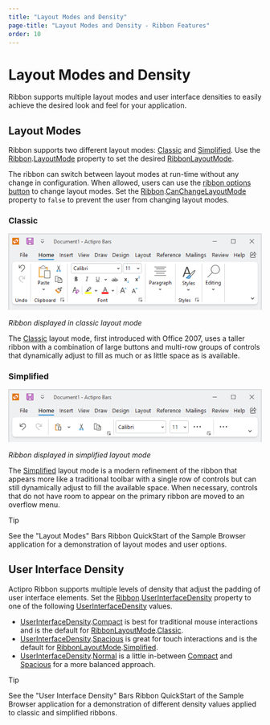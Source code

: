 ```yaml
---
title: "Layout Modes and Density"
page-title: "Layout Modes and Density - Ribbon Features"
order: 10
---
```

# Layout Modes and Density

Ribbon supports multiple layout modes and user interface densities to easily achieve the desired look and feel for your application.

## Layout Modes

Ribbon supports two different layout modes: [Classic](xref:@ActiproUIRoot.Controls.Bars.RibbonLayoutMode.Classic) and [Simplified](xref:@ActiproUIRoot.Controls.Bars.RibbonLayoutMode.Simplified).  Use the [Ribbon](xref:@ActiproUIRoot.Controls.Bars.Ribbon).[LayoutMode](xref:@ActiproUIRoot.Controls.Bars.Ribbon.LayoutMode) property to set the desired [RibbonLayoutMode](xref:@ActiproUIRoot.Controls.Bars.RibbonLayoutMode).

The ribbon can switch between layout modes at run-time without any change in configuration.  When allowed, users can use the [ribbon options button](options-button.md) to change layout modes.  Set the  [Ribbon](xref:@ActiproUIRoot.Controls.Bars.Ribbon).[CanChangeLayoutMode](xref:@ActiproUIRoot.Controls.Bars.Ribbon.CanChangeLayoutMode) property to `false` to prevent the user from changing layout modes.

### Classic

![Screenshot](../images/ribbon-layout-classic.png)

*Ribbon displayed in classic layout mode*

The [Classic](xref:@ActiproUIRoot.Controls.Bars.RibbonLayoutMode.Classic) layout mode, first introduced with Office 2007, uses a taller ribbon with a combination of large buttons and multi-row groups of controls that dynamically adjust to fill as much or as little space as is available.

### Simplified

![Screenshot](../images/ribbon-layout-simplified.png)

*Ribbon displayed in simplified layout mode*

The [Simplified](xref:@ActiproUIRoot.Controls.Bars.RibbonLayoutMode.Simplified) layout mode is a modern refinement of the ribbon that appears more like a traditional toolbar with a single row of controls but can still dynamically adjust to fill the available space. When necessary, controls that do not have room to appear on the primary ribbon are moved to an overflow menu.

> [!TIP]
> See the "Layout Modes" Bars Ribbon QuickStart of the Sample Browser application for a demonstration of layout modes and user options.

## User Interface Density

Actipro Ribbon supports multiple levels of density that adjust the padding of user interface elements.  Set the [Ribbon](xref:@ActiproUIRoot.Controls.Bars.Ribbon).[UserInterfaceDensity](xref:@ActiproUIRoot.Controls.Bars.Ribbon.UserInterfaceDensity) property to one of the following [UserInterfaceDensity](xref:@ActiproUIRoot.Themes.UserInterfaceDensity) values.
- [UserInterfaceDensity](xref:@ActiproUIRoot.Themes.UserInterfaceDensity).[Compact](xref:@ActiproUIRoot.Themes.UserInterfaceDensity.Compact) is best for traditional mouse interactions and is the default for [RibbonLayoutMode](xref:@ActiproUIRoot.Controls.Bars.RibbonLayoutMode).[Classic](xref:@ActiproUIRoot.Controls.Bars.RibbonLayoutMode.Classic).
- [UserInterfaceDensity](xref:@ActiproUIRoot.Themes.UserInterfaceDensity).[Spacious](xref:@ActiproUIRoot.Themes.UserInterfaceDensity.Spacious) is great for touch interactions and is the default for [RibbonLayoutMode](xref:@ActiproUIRoot.Controls.Bars.RibbonLayoutMode).[Simplified](xref:@ActiproUIRoot.Controls.Bars.RibbonLayoutMode.Simplified).
- [UserInterfaceDensity](xref:@ActiproUIRoot.Themes.UserInterfaceDensity).[Normal](xref:@ActiproUIRoot.Themes.UserInterfaceDensity.Normal) is a little in-between [Compact](xref:@ActiproUIRoot.Themes.UserInterfaceDensity.Compact) and [Spacious](xref:@ActiproUIRoot.Themes.UserInterfaceDensity.Spacious) for a more balanced approach.

> [!TIP]
> See the "User Interface Density" Bars Ribbon QuickStart of the Sample Browser application for a demonstration of different density values applied to classic and simplified ribbons.
